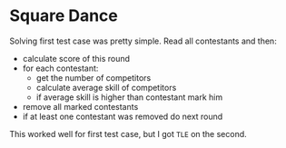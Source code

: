 Square Dance
============

Solving first test case was pretty simple. Read all contestants and then:
- calculate score of this round
- for each contestant:
	* get the number of competitors
	* calculate average skill of competitors
	* if average skill is higher than contestant mark him
- remove all marked contestants
- if at least one contestant was removed do next round

This worked well for first test case, but I got `TLE` on the second.
